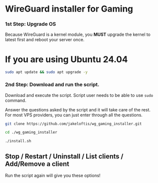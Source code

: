 # WireGuard installer for Gaming

### 1st Step: Upgrade OS

Because WireGuard is a kernel module, you **MUST** upgrade the kernel to latest first and reboot your server once.
# If you are using Ubuntu 24.04
```bash
sudo apt update && sudo apt upgrade -y
```

### 2nd Step: Download and run the script.

Download and execute the script. Script user needs to be able to use `sudo` command.

Answer the questions asked by the script and it will take care of the rest. For most VPS providers, you can just enter through all the questions.

```bash
git clone https://github.com/jakeloftis/wg_gaming_installer.git
```
```bash
cd ./wg_gaming_installer
```
```bash
./install.sh
```
## Stop / Restart / Uninstall / List clients / Add/Remove a client 

Run the script again will give you these options!
